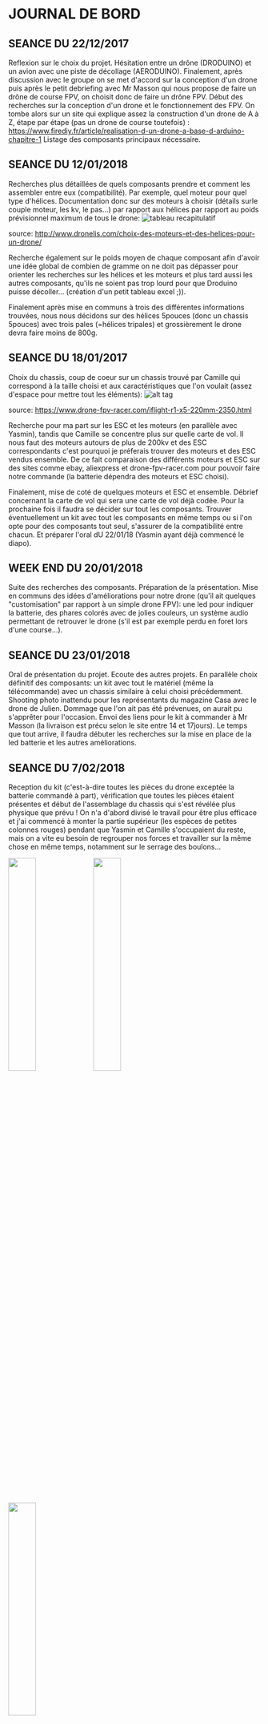 # JOURNAL DE BORD 

## SEANCE DU 22/12/2017
Reflexion sur le choix du projet. Hésitation entre un drône (DRODUINO) et un avion avec une piste de décollage (AERODUINO). Finalement, 
après discussion avec le groupe on se met d'accord sur la conception d'un drone puis après le petit debriefing avec Mr Masson qui nous 
propose de faire un drône de course FPV, on choisit donc de faire un drône FPV. Début des recherches sur la conception d'un drone et le 
fonctionnement des FPV. On tombe alors sur un site qui explique assez la construction d'un drone de A à Z, étape par étape (pas un drone
de course toutefois) : https://www.firediy.fr/article/realisation-d-un-drone-a-base-d-arduino-chapitre-1
Listage des composants principaux nécessaire.

## SEANCE DU 12/01/2018
Recherches plus détaillées de quels composants prendre et comment les assembler entre eux (compatibilité). Par exemple, quel moteur pour 
quel type d'hélices. Documentation donc sur des moteurs à choisir (détails surle couple moteur, les kv, le pas...) par rapport aux hélices par rapport au poids prévisionnel maximum de tous le drone: 
![tableau recapitulatif](https://user-images.githubusercontent.com/34765769/35444846-13223814-02b0-11e8-8e38-c6e308306b24.PNG)

source: http://www.dronelis.com/choix-des-moteurs-et-des-helices-pour-un-drone/

Recherche également sur le poids moyen de chaque composant afin d'avoir une idée global de combien de gramme on ne doit pas dépasser pour 
orienter les recherches sur les hélices et les moteurs et plus tard aussi les autres composants, qu'ils ne soient pas trop lourd pour que 
Droduino puisse décoller... (création d'un petit tableau excel ;)). 

Finalement après mise en communs à trois des différentes informations trouvées, nous nous décidons sur des hélices 5pouces (donc un chassis
5pouces) avec trois pales (=hélices tripales) et grossièrement le drone devra faire moins de 800g.

## SEANCE DU 18/01/2017
Choix du chassis, coup de coeur sur un chassis trouvé par Camille qui correspond à la taille choisi et aux caractéristiques que l'on voulait (assez d'espace pour mettre tout les éléments):
![alt tag](https://user-images.githubusercontent.com/34765769/35444845-130c671e-02b0-11e8-815e-68201529b249.PNG)

source: https://www.drone-fpv-racer.com/iflight-r1-x5-220mm-2350.html

Recherche pour ma part sur les ESC et les moteurs (en parallèle avec Yasmin), tandis que Camille se concentre plus sur quelle carte de 
vol. Il nous faut des moteurs autours de plus de 200kv et des ESC correspondants c'est pourquoi je préferais trouver des moteurs et des 
ESC vendus ensemble. De ce fait comparaison des différents moteurs et ESC sur des sites comme ebay, aliexpress et drone-fpv-racer.com 
pour pouvoir faire notre commande (la batterie dépendra des moteurs et ESC choisi).

Finalement, mise de coté de quelques moteurs et ESC et ensemble. Débrief concernant la carte de vol qui sera une carte de vol déjà codée.
Pour la prochaine fois il faudra se décider sur tout les composants. Trouver éventuellement un kit avec tout les composants en même temps ou si l'on opte pour des composants tout seul, s'assurer de la compatibilité entre chacun. Et préparer l'oral dU 22/01/18 (Yasmin ayant déjà commencé le diapo).

## WEEK END DU 20/01/2018
Suite des recherches des composants. Préparation de la présentation. 
Mise en communs des idées d'améliorations pour notre drone (qu'il ait quelques "customisation" par rapport à un simple drone FPV): une
led pour indiquer la batterie, des phares colorés avec de jolies couleurs, un système audio permettant de retrouver le drone (s'il est
par exemple perdu en foret lors d'une course...).

## SEANCE DU 23/01/2018
Oral de présentation du projet. Ecoute des autres projets. En parallèle choix définitif des composants: un kit avec tout le matériel
(même la télécommande) avec un chassis similaire à celui choisi précédemment. Shooting photo inattendu pour les représentants du magazine Casa avec le drone de Julien. Dommage que l'on ait pas été prévenues, on aurait pu s'apprêter pour l'occasion. 
Envoi des liens pour le kit à commander à Mr Masson (la livraison est précu selon le site entre 14 et 17jours).
Le temps que tout arrive, il faudra débuter les recherches sur la mise en place de la led batterie et les autres améliorations.

## SEANCE DU 7/02/2018
Reception du kit (c'est-à-dire toutes les pièces du drone exceptée la batterie commandé à part), vérification que toutes les pièces étaient présentes et début de l'assemblage du chassis qui s'est révélée plus physique que prévu ! On n'a d'abord divisé le travail pour être plus efficace et j'ai commencé à monter la partie supérieur (les espèces de petites colonnes rouges) pendant que Yasmin et Camille s'occupaient du reste, mais on a vite eu besoin de regrouper nos forces et travailler sur la même chose en même temps, notamment sur le serrage des boulons...
<p><img src="https://github.com/Rizlenee/Droduino/blob/master/doc/montage1.JPG" width="33%"> <img src="https://github.com/Rizlenee/Droduino/blob/master/doc/montage2.JPG" width="33%"> <img src="https://github.com/Rizlenee/Droduino/blob/master/doc/montage3.JPG" width="33%"></p>
Pour le chassis, il ne reste plus qu'a fixer la partie supérieur et la partie inférieur ensemble (mais on le fera surement seulement après avoir mis les autres composants pour que ça soit plus facile à manier) et intégrer les autres composants. Puis, quand tout cela sera fini et que l'on aura reçu la batterie, nous pourrons enfin commencer les essais de vols !
Go Droduino !

## APRES-MIDI DU 15/02/2018
Assemblage des moteurs, posage des pieds et des hélices.
<p><img src="https://user-images.githubusercontent.com/34765769/38151115-34f63664-3462-11e8-9956-1a624f9994b2.png" width="50%"><img src="https://user-images.githubusercontent.com/34765769/38151235-be011d20-3462-11e8-8829-007fe61e9d9e.png" width="50%"></p>

## JOURNEE DU 21/02/2018
Comme on ne peut coller les deux cartes (carte de vol et plaque de distribution de l'énergie), Camille est allée au Fablab pour des entretoises afin que les cartes puisses être fixées entre elle et avec le châssis (même si, pour des raisons d'ergonomie, on ne les fixe pas au maximum tout de suite).
<p><img src="https://user-images.githubusercontent.com/34765769/38151835-30c9cecc-3465-11e8-8761-8c88ae11427f.png" width="50%"><img src="https://user-images.githubusercontent.com/34765769/38151823-24c99d50-3465-11e8-9fad-8cf6959da6cc.png" width="50%"></p>

## SEANCE DU 16/03/2018
Soudage des ESC avec les moteurs (préalablement fixés avec de l'adhésif). Mr FERRERO nous d'abord montré comment utiliser le fer à souder de la salle de Tp mais nous a ensuite conseillé d'aller effectuer les soudures au Fablab. On a donc terminé la séance au Fablab pour y faire nos soudures et on en a profité pour souder également des pins sur la carte de vol pour pouvoir y brancher des esc ou autres facilement.
<p><img src="https://user-images.githubusercontent.com/34765769/38151859-4480d7d0-3465-11e8-87b3-625beacd6584.png" width="24%"><img src="https://user-images.githubusercontent.com/34765769/38151864-468f1bc2-3465-11e8-9548-810819a12916.png" width="24%">
  <img src="https://user-images.githubusercontent.com/34765769/38154237-4b716350-3471-11e8-9370-2bda3cc80a21.png" width="24%" ><img src="https://user-images.githubusercontent.com/34765769/38338727-1408feb6-386b-11e8-8249-c765825eb2cc.jpg" width="24%"></p>
  <I>(On avait re-enlevé les hélices peu de temps après les avoir installées car elles ne servent pas encore et sont plus gênantes qu'autre chose pour le moment)</I>
  
  
Il restera encore à souder les esc à la plaque de distribution d'energie ainsi que la batterie (une fois qu'elle sera arrivée).

## APRES MIDI DU 28/03/2018
Retour au Fablab. On y a soudé les esc à la plaque de distribution d'énergie et on a ajouté (on a soudé d'autres) pins sur la carte de vol et la plaque de distribution d'énergie, même si on ne les utilisera pas tous forcément, au cas où. On y a aussi pris quatres nouvelles entretoises et des vis (qu'il faudra changer car trop grandes) pour fixer les cartes.
<p><img src="https://user-images.githubusercontent.com/34765769/38322900-0ed78ed2-383c-11e8-9bd8-6660b87bb412.jpg" width="50%"><img src="https://user-images.githubusercontent.com/34765769/38335934-67ce052e-3860-11e8-8017-b1cdd01d209c.jpg" width="50%"></p>



## SEANCE DU 29/03/2018
On a soudé la prise xt60 male à la carte de distribution. Cette prise permet de brancher la batterie (reçue la semaine d'avant) à la plaque de distribution d'énergie et ainsi d'alimenter tout les composants du drone.
<p><img src="https://user-images.githubusercontent.com/34765769/38336831-772221d8-3863-11e8-8d21-04378046296a.jpg" width="50%"><img src="https://user-images.githubusercontent.com/34765769/38338727-1408feb6-386b-11e8-8249-c765825eb2cc.jpg" width="50%" height="333px"></p>

On a aussi récupéré la caméra et son casque fpv que l'on va bientôt installer.
Maintenant que tout est branché, il faut connecter les esc avec la carte de vol et configurer ses pins (si l'on a le temps car c'est de l'optimisation). Et Tester les moteurs.

## WEEK END DU 31/03/2018
Changement des vis trop longues des cartes pour des vis à la bonne taille (enfin!). Second test des moteurs avec l'application Cleanflight, appli pour la carte de vol, (Camille avait déjà fait un premier test qui au final avait donné les mêmes résultats).Les moteursfonctionnent bien mais ils tournent tous dans le même sens. J'ai essayé d'accéder aux esc pour reconfigurer leur sens de rotation (avec l'application BLHeli) mais les esc sont introuvables (on n'arrive pas à y accéder donc aucune reconfiguration possible). Après quelques recherches il semblerait qu'une solution serait de flasher les esc avec une autre carte arduino ou "simplement" d'inverser les branchements moteurs-esc, pour les moteurs concernés, afin de forcer le sens de rotation que l'on veut.

Interface cleanflight:
<img src="https://user-images.githubusercontent.com/34765769/38423767-27105e2e-39af-11e8-904b-f68d8ce12e21.png">

Interface BLHeli:
<p><img src="https://user-images.githubusercontent.com/34765769/38423769-29bdd99e-39af-11e8-9197-0e369d437109.png"></p>

Parallèlement, nouvelle révélation ! Le nom de "Droduino" avait été soumis a discussion et nous avions envisagé de le changer. Surtout que 'Droduino' est la combinaison de 'drone' et 'arduino' mais nous n'utilisons finalement pas de carte arduino. Notre drone s'appelera donc... Flash McDrone ! (référence au célèbre Flash McQueen). Le nom du project reste toujours 'Droduino', mais le nom du drone en lui-même devient Flash McDrone :D.

## SEANCE DU 05/04/2018
Recherche sur la radio et la télécommande. Début du branchement de la radio à terminer ce week end. (Camille et Yasmin ont aussi pu désouder et resouder dans le sens voulu les moteurs dont on veut inverser le sens de rotation)
To do ce week-end:branchement radio et télécommande; recherches pour les leds batterie et de positionnement pour pouvoir les commander la semaine prochaine (récupérer notamment la taille des leds phares comme celles qu'utilisent Chapoulie et Benjamin Vouillon); nouveau test des moteurs voir si le sens bon auquel cas --> posage des hélices. Puis premiers vols si tout vas bien, enfin ! Youpi :D

## SEANCE DU 
Un des ESC a brulé lors des tests avec la radio/télécommande de Camille. Dessoudage des cet ESC par Camille et Yasmin pendant que je cherchais les éléments à commander à savoir le buzzer et les leds phares. 
Présentation devant les professeurs. Pour le branchements du buzzer (et leds ?) on va surement utiliser une carte arduino en plus pour ne pas avoir à toucher à la carte de vol déjà configuré.

## APRES MIDI DU 23/04/2018
Recherches buzzer et leds. Je pense choisir un de ses buzzers : 
<ul><li>https://l.facebook.com/l.php?u=https%3A%2F%2Ffr.aliexpress.com%2Fitem%2FMatek-Lost-Model-Beeper-Flight-Controller-5V-Loud-Buzzer-Built-in-MCU-for-FPV-Drone-Multicopters%2F32851363339.html%3FisOrigTitle%3Dtrue&h=ATOPwMuvNrCNjDTnQTQwDrVCNEWdKG5CEOiayyhIDnfrDdzwXHCbZeBOSqkCvE7ifGKJQrlo8gDJlCTYI93pgorauW_3JXmVmFS4e_VlWg</li>
  <li>https://l.facebook.com/l.php?u=https%3A%2F%2Ffr.aliexpress.com%2Fitem%2FHGLRC-2-en-1-WS2812B-5-V-LED-avec-Alarme-Buzzer-Moteur-Base-lumi-re-pour%2F32842024243.html%3Fws_ab_test%3Dsearchweb0_0%252Csearchweb201602_4_10152_10065_10151_10344_10068_5722815_10342_10343_10340_10341_5722915_10698_5722615_10697_10696_10084_10083_10618_10305_10304_10307_10306_10302_5722715_5711215_10059_10184_308_100031_10103_441_10624_10623_10622_5711315_5722515_10621_10620%252Csearchweb201603_25%252CppcSwitch_3%26algo_expid%3D69aa0a5a-c26a-4e76-923f-d6597705dd47-12%26algo_pvid%3D69aa0a5a-c26a-4e76-923f-d6597705dd47%26transAbTest%3Dae803_1%26priceBeautifyAB%3D0&h=ATOPwMuvNrCNjDTnQTQwDrVCNEWdKG5CEOiayyhIDnfrDdzwXHCbZeBOSqkCvE7ifGKJQrlo8gDJlCTYI93pgorauW_3JXmVmFS4e_VlWgc(celui ci c'est un buzzer AVEC des leds aussi, donc ça pourrait être sympa)</li>
  <li>https://l.facebook.com/l.php?u=https%3A%2F%2Ffr.aliexpress.com%2Fitem%2FMatek-WS2812B-LED-5V-Active-Buzzer-6xRGB-LED-Indicator-for-NAZE32-F3-FLIP32-CC3D-Skyline32-Flight%2F32779570201.html%3Fws_ab_test%3Dsearchweb0_0%252Csearchweb201602_4_10152_10065_10151_10344_10068_5722815_10342_10343_10340_10341_5722915_10698_5722615_10697_10696_10084_10083_10618_10305_10304_10307_10306_10302_5722715_5711215_10059_10184_308_100031_10103_441_10624_10623_10622_5711315_5722515_10621_10620%252Csearchweb201603_25%252CppcSwitch_3%26algo_expid%3D69aa0a5a-c26a-4e76-923f-d6597705dd47-17%26algo_pvid%3D69aa0a5a-c26a-4e76-923f-d6597705dd47%26transAbTest%3Dae803_1%26priceBeautifyAB%3D0&h=ATOPwMuvNrCNjDTnQTQwDrVCNEWdKG5CEOiayyhIDnfrDdzwXHCbZeBOSqkCvE7ifGKJQrlo8gDJlCTYI93pgorauW_3JXmVmFS4e_VlWg (un peu comme le précédent mais avec moins de led)</li>
  <li>https://l.facebook.com/l.php?u=https%3A%2F%2Ffr.aliexpress.com%2Fitem%2F1pc-Hot-Sale-5V-Active-Buzzer-Alarm-Beeper-With-Cable-for-FPV-Racer-Quadcopter-Drone-DIY%2F32726450101.html%3FisOrigTitle%3Dtrue&h=ATOPwMuvNrCNjDTnQTQwDrVCNEWdKG5CEOiayyhIDnfrDdzwXHCbZeBOSqkCvE7ifGKJQrlo8gDJlCTYI93pgorauW_3JXmVmFS4e_VlWg (principals intérêts de celui la : pas cher et pas besoin de soudure)</li>
  </ul>
